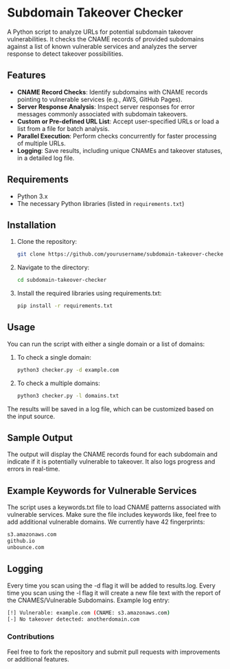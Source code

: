 # Subdomain Takeover Checker

A Python script to analyze URLs for potential subdomain takeover vulnerabilities. It checks the CNAME records of provided subdomains against a list of known vulnerable services and analyzes the server response to detect takeover possibilities.

## Features

- **CNAME Record Checks**: Identify subdomains with CNAME records pointing to vulnerable services (e.g., AWS, GitHub Pages).
- **Server Response Analysis**: Inspect server responses for error messages commonly associated with subdomain takeovers.
- **Custom or Pre-defined URL List**: Accept user-specified URLs or load a list from a file for batch analysis.
- **Parallel Execution**: Perform checks concurrently for faster processing of multiple URLs.
- **Logging**: Save results, including unique CNAMEs and takeover statuses, in a detailed log file.

## Requirements

- Python 3.x
- The necessary Python libraries (listed in `requirements.txt`)

## Installation

1. Clone the repository:
   ```bash
   git clone https://github.com/yourusername/subdomain-takeover-checker.git

2. Navigate to the directory:
   ```bash
   cd subdomain-takeover-checker

3. Install the required libraries using requirements.txt:
   ```bash
   pip install -r requirements.txt

## Usage
You can run the script with either a single domain or a list of domains:


1. To check a single domain:
   ```bash
   python3 checker.py -d example.com

1. To check a multiple domains:
   ```bash
   python3 checker.py -l domains.txt

The results will be saved in a log file, which can be customized based on the input source.

## Sample Output
The output will display the CNAME records found for each subdomain and indicate if it is potentially vulnerable to takeover. It also logs progress and errors in real-time.

## Example Keywords for Vulnerable Services

The script uses a keywords.txt file to load CNAME patterns associated with vulnerable services. Make sure the file includes keywords like, feel free to add additional vulnerable domains. We currently have 42 fingerprints:
   ```bash
   s3.amazonaws.com
   github.io
   unbounce.com
   ```
## Logging 

Every time you scan using the -d flag it will be added to results.log. 
Every time you scan using the -l flag it will create a new file text with the report of the CNAMES/Vulnerable Subdomains. Example log entry:
   ```bash
   [!] Vulnerable: example.com (CNAME: s3.amazonaws.com)
   [-] No takeover detected: anotherdomain.com
   ```

### Contributions

Feel free to fork the repository and submit pull requests with improvements or additional features.

